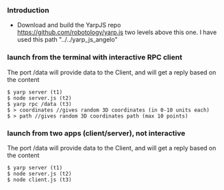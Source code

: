 ### Introduction ###
* Download and build the YarpJS repo https://github.com/robotology/yarp.js two levels above this one. I have used this path "../../yarp_js_angelo"

### launch from the terminal with interactive RPC client ###

The port /data will provide data to the Client, and will get a reply based on the content

    $ yarp server (t1)
    $ node server.js (t2)
    $ yarp rpc /data (t3)
    $ > coordinates //gives random 3D coordinates (in 0-10 units each)
    $ > path //gives random 3D coordinates path (max 10 points)


### launch from two apps (client/server), not interactive ###

The port /data will provide data to the Client, and will get a reply based on the content

    $ yarp server (t1)
    $ node server.js (t2)
    $ node client.js (t3)

